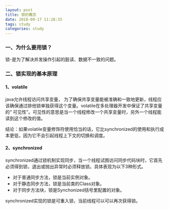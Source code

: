 ```yaml
---
layout: post
title: 锁的概念
date: 2018-09-17 11:28:33
tags: study
categories: study
---
```


###  一、为什么要用锁？

锁-是为了解决并发操作引起的脏读、数据不一致的问题。

### 二、锁实现的基本原理

#### 1、volatile

java允许线程访问共享变量， 为了确保共享变量能被准确和一致地更新，线程应该确保通过排他锁单独获得这个变量。volatile在多处理器开发中保证了共享变量的“ 可见性”。可见性的意思是当一个线程修改一个共享变量时，另外一个线程能读到这个修改的值。

结论：如果volatile变量修饰符使用恰当的话，它比synchronized的使用和执行成本更低，因为它不会引起线程上下文的切换和调度。

<!-- more -->

#### 2、synchronized
synchronized通过锁机制实现同步，当一个线程试图访问同步代码块时，它首先必须得到锁，退出或抛出异常时必须释放锁。具体表现为以下3种形式。

- 对于普通同步方法，锁是当前实例对象。
- 对于静态同步方法，锁是当前类的Class对象。
- 对于同步方法块，锁是Synchonized括号里配置的对象。

synchronized实现的锁是可重入锁，当前线程可以可以再次获得锁。